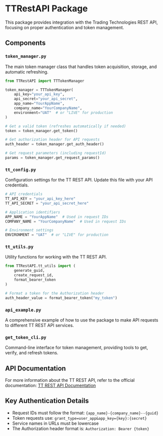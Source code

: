 # TTRestAPI Package

This package provides integration with the Trading Technologies REST API, focusing on proper authentication and token management.

## Components

### `token_manager.py`

The main token manager class that handles token acquisition, storage, and automatic refreshing.

```python
from TTRestAPI import TTTokenManager

token_manager = TTTokenManager(
    api_key="your_api_key",
    api_secret="your_api_secret",
    app_name="YourAppName",
    company_name="YourCompanyName",
    environment="UAT"  # or "LIVE" for production
)

# Get a valid token (refreshes automatically if needed)
token = token_manager.get_token()

# Get authorization header for API requests
auth_header = token_manager.get_auth_header()

# Get request parameters (including requestId)
params = token_manager.get_request_params()
```

### `tt_config.py`

Configuration settings for the TT REST API. Update this file with your API credentials.

```python
# API credentials
TT_API_KEY = "your_api_key_here"
TT_API_SECRET = "your_api_secret_here"

# Application identifiers
APP_NAME = "YourAppName"  # Used in request IDs
COMPANY_NAME = "YourCompanyName"  # Used in request IDs

# Environment settings
ENVIRONMENT = "UAT"  # or "LIVE" for production
```

### `tt_utils.py`

Utility functions for working with the TT REST API.

```python
from TTRestAPI.tt_utils import (
    generate_guid,
    create_request_id,
    format_bearer_token
)

# Format a token for the Authorization header
auth_header_value = format_bearer_token("my_token")
```

### `api_example.py`

A comprehensive example of how to use the package to make API requests to different TT REST API services.

### `get_token_cli.py`

Command-line interface for token management, providing tools to get, verify, and refresh tokens.

## API Documentation

For more information about the TT REST API, refer to the official documentation:
[TT REST API Documentation](https://library.tradingtechnologies.com/tt-rest/v2/gs-intro.html)

## Key Authentication Details

- Request IDs must follow the format: `{app_name}-{company_name}--{guid}`
- Token requests use: `grant_type=user_app&app_key={key}:{secret}`
- Service names in URLs must be lowercase
- The Authorization header format is: `Authorization: Bearer {token}` 